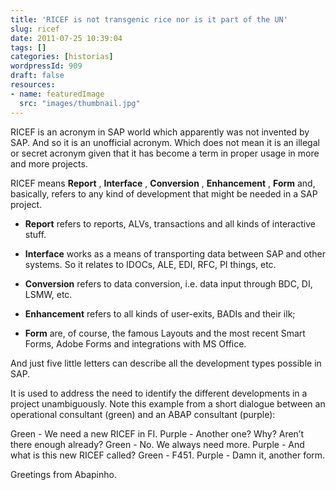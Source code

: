 ```yaml
---
title: 'RICEF is not transgenic rice nor is it part of the UN'
slug: ricef
date: 2011-07-25 10:39:04
tags: []
categories: [historias]
wordpressId: 909
draft: false
resources:
- name: featuredImage
  src: "images/thumbnail.jpg"
---
```

RICEF is an acronym in SAP world which apparently was not invented by SAP. And so it is an unofficial acronym. Which does not mean it is an illegal or secret acronym given that it has become a term in proper usage in more and more projects.

RICEF means **Report** , **Interface** , **Conversion** , **Enhancement** , **Form** and, basically, refers to any kind of development that might be needed in a SAP project.

  * **Report** refers to reports, ALVs, transactions and all kinds of interactive stuff.

  * **Interface** works as a means of transporting data between SAP and other systems. So it relates to IDOCs, ALE, EDI, RFC, PI things, etc.

  * **Conversion** refers to data conversion, i.e. data input through BDC, DI, LSMW, etc.

  * **Enhancement** refers to all kinds of user-exits, BADIs and their ilk;

  * **Form** are, of course, the famous Layouts and the most recent Smart Forms, Adobe Forms and integrations with MS Office.

And just five little letters can describe all the development types possible in SAP.

It is used to address the need to identify the different developments in a project unambiguously. Note this example from a short dialogue between an operational consultant (green) and an ABAP consultant (purple):

Green - We need a new RICEF in FI.
Purple - Another one? Why? Aren’t there enough already?
Green - No. We always need more.
Purple - And what is this new RICEF called?
Green - F451.
Purple - Damn it, another form.

Greetings from Abapinho.
